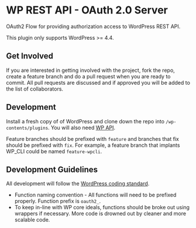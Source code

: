 # WP REST API - OAuth 2.0 Server

OAuth2 Flow for providing authorization access to WordPress REST API.

This plugin only supports WordPress >= 4.4.

## Get Involved

If you are interested in getting involved with the project, fork the repo, create a feature branch
and do a pull request when you are ready to commit. All pull requests are discussed and if approved
you will be added to the list of collaborators.

## Development

Install a fresh copy of of WordPress and clone down the repo into `/wp-contents/plugins`. You will
also need [WP API](https://github.com/WP-API/WP-API/).

Feature branches should be prefixed with `feature` and branches that fix should be prefixed with `fix`. 
For example, a feature branch that implants WP_CLI could be named `feature-wpcli`.

## Development Guidelines

All development will follow the [WordPress coding standard](https://codex.wordpress.org/WordPress_Coding_Standards).

* Function naming convention - All functions will need to be prefixed properly. Function prefix is `oauth2_`.
* To keep in-line with WP core ideals, functions should be broke out using wrappers if necessary. More code is drowned 
out by cleaner and more scalable code.